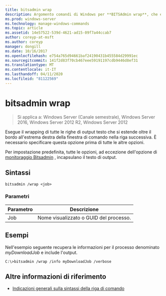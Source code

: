```yaml
---
title: bitsadmin wrap
description: Argomento comandi di Windows per **BITSAdmin wrap**, che esegue il wrapping di qualsiasi riga di testo di output che si estende oltre il bordo all'estrema destra della finestra di comando alla riga successiva.
ms.prod: windows-server
ms.technology: manage-windows-commands
ms.topic: article
ms.assetid: 14e57522-539d-4621-ad15-09f7a44ccab7
author: coreyp-at-msft
ms.author: coreyp
manager: dongill
ms.date: 10/16/2017
ms.openlocfilehash: e754a765d94661baf24190431b455584d29991ec
ms.sourcegitcommit: 141f2d83f70cb467eee59191197cdb9446d8ef31
ms.translationtype: MT
ms.contentlocale: it-IT
ms.lasthandoff: 04/11/2020
ms.locfileid: "81122569"
---
```

# <a name="bitsadmin-wrap"></a>bitsadmin wrap

>Si applica a: Windows Server (Canale semestrale), Windows Server 2016, Windows Server 2012 R2, Windows Server 2012

Esegue il wrapping di tutte le righe di output testo che si estende oltre il bordo all'estrema destra della finestra di comando nella riga successiva. È necessario specificare questa opzione prima di tutte le altre opzioni.

Per impostazione predefinita, tutte le opzioni, ad eccezione dell'opzione di [monitoraggio Bitsadmin](bitsadmin-monitor.md) , incapsulano il testo di output.

## <a name="syntax"></a>Sintassi

```
bitsadmin /wrap <job>
```

### <a name="parameters"></a>Parametri

| Parametro | Descrizione |
| --------- | ---------- |
| Job | Nome visualizzato o GUID del processo. |

## <a name="examples"></a>Esempi

Nell'esempio seguente recupera le informazioni per il processo denominato *myDownloadJob* e include l'output.

```
C:\>bitsadmin /wrap /info myDownloadJob /verbose
```

## <a name="additional-references"></a>Altre informazioni di riferimento

- [Indicazioni generali sulla sintassi della riga di comando](command-line-syntax-key.md)
